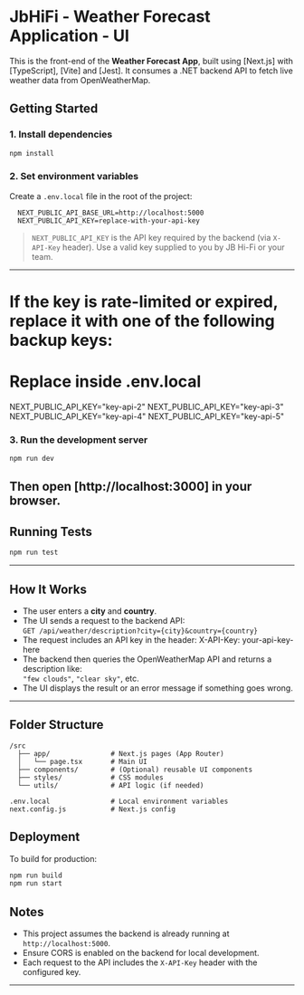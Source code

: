 #  JbHiFi - Weather Forecast Application - UI
This is the front-end of the **Weather Forecast App**, built using [Next.js] with [TypeScript], [Vite] and [Jest]. It consumes a .NET backend API to fetch live weather data from OpenWeatherMap.



## Getting Started
### 1. Install dependencies
```bash
npm install
```


### 2. Set environment variables
Create a `.env.local` file in the root of the project:
```env
  NEXT_PUBLIC_API_BASE_URL=http://localhost:5000
  NEXT_PUBLIC_API_KEY=replace-with-your-api-key
```
> `NEXT_PUBLIC_API_KEY` is the API key required by the backend (via `X-API-Key` header). Use a valid key supplied to you by JB Hi-Fi or your team.
---
# If the key is rate-limited or expired, replace it with one of the following backup keys:
# Replace inside .env.local
  NEXT_PUBLIC_API_KEY="key-api-2"
  NEXT_PUBLIC_API_KEY="key-api-3"
  NEXT_PUBLIC_API_KEY="key-api-4"
  NEXT_PUBLIC_API_KEY="key-api-5"



### 3. Run the development server
```bash
npm run dev
```
Then open [http://localhost:3000] in your browser.
---



## Running Tests
```bash
npm run test
```
---



## How It Works
- The user enters a **city** and **country**.
- The UI sends a request to the backend API:  
  `GET /api/weather/description?city={city}&country={country}`
- The request includes an API key in the header: X-API-Key: your-api-key-here
- The backend then queries the OpenWeatherMap API and returns a description like:  
  `"few clouds"`, `"clear sky"`, etc.
- The UI displays the result or an error message if something goes wrong.
---


## Folder Structure
```
/src
  ├── app/               # Next.js pages (App Router)
  │   └── page.tsx       # Main UI
  ├── components/        # (Optional) reusable UI components
  ├── styles/            # CSS modules
  └── utils/             # API logic (if needed)

.env.local               # Local environment variables
next.config.js           # Next.js config
```





## Deployment
To build for production:
```bash
npm run build
npm run start
```



## Notes
- This project assumes the backend is already running at `http://localhost:5000`.
- Ensure CORS is enabled on the backend for local development.
- Each request to the API includes the `X-API-Key` header with the configured key.
---